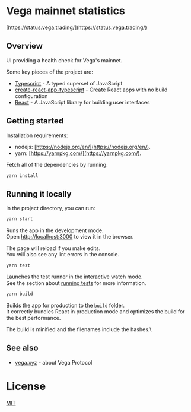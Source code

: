 # Vega mainnet statistics

[https://status.vega.trading/](https://status.vega.trading/)

## Overview

UI providing a health check for Vega's mainnet.

Some key pieces of the project are:

- [Typescript](http://www.typescriptlang.org/) - A typed superset of JavaScript
- [create-react-app-typescript](https://github.com/wmonk/create-react-app-typescript]) - Create React apps with no build configuration
- [React](https://reactjs.org/) - A JavaScript library for building user interfaces

## Getting started

Installation requirements:

- nodejs: [https://nodejs.org/en/](https://nodejs.org/en/).
- yarn: [https://yarnpkg.com/](https://yarnpkg.com/).

Fetch all of the dependencies by running:

```bash
yarn install
```

## Running it locally

In the project directory, you can run:

```bash
yarn start
```

Runs the app in the development mode.\
Open [http://localhost:3000](http://localhost:3000) to view it in the browser.

The page will reload if you make edits.\
You will also see any lint errors in the console.

```bash
yarn test
```

Launches the test runner in the interactive watch mode.\
See the section about [running tests](https://facebook.github.io/create-react-app/docs/running-tests) for more information.

```bash
yarn build
```

Builds the app for production to the `build` folder.\
It correctly bundles React in production mode and optimizes the build for the best performance.

The build is minified and the filenames include the hashes.\

## See also

- [vega.xyz](https://vega.xyz) - about Vega Protocol

# License

[MIT](LICENSE)
